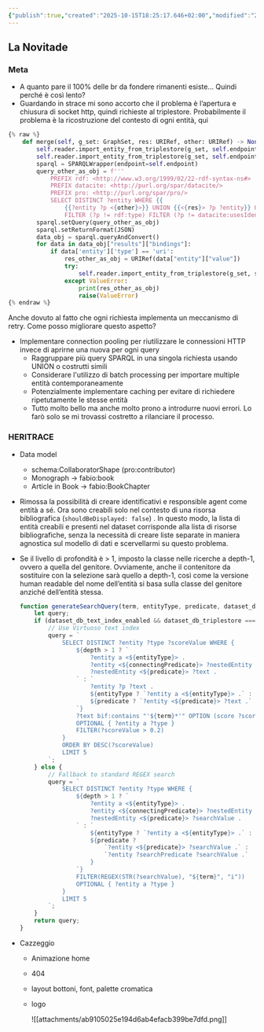 ```yaml
---
{"publish":true,"created":"2025-10-15T18:25:17.646+02:00","modified":"2024-11-11T12:00:00.000+01:00","cssclasses":""}
---
```



## La Novitade

### Meta

- A quanto pare il 100% delle br da fondere rimanenti esiste… Quindi perché è così lento?
- Guardando in strace mi sono accorto che il problema è l’apertura e chiusura di socket http, quindi richieste al triplestore. Probabilmente il problema è la ricostruzione del contesto di ogni entità, qui

```python
{% raw %}
    def merge(self, g_set: GraphSet, res: URIRef, other: URIRef) -> None:
        self.reader.import_entity_from_triplestore(g_set, self.endpoint, res, self.resp_agent, enable_validation=False)
        self.reader.import_entity_from_triplestore(g_set, self.endpoint, other, self.resp_agent, enable_validation=False)
        sparql = SPARQLWrapper(endpoint=self.endpoint)
        query_other_as_obj = f'''
            PREFIX rdf: <http://www.w3.org/1999/02/22-rdf-syntax-ns#>
            PREFIX datacite: <http://purl.org/spar/datacite/>
            PREFIX pro: <http://purl.org/spar/pro/>
            SELECT DISTINCT ?entity WHERE {{
                {{?entity ?p <{other}>}} UNION {{<{res}> ?p ?entity}} UNION {{<{other}> ?p ?entity}}
                FILTER (?p != rdf:type) FILTER (?p != datacite:usesIdentifierScheme) FILTER (?p != pro:withRole)}}'''
        sparql.setQuery(query_other_as_obj)
        sparql.setReturnFormat(JSON)
        data_obj = sparql.queryAndConvert()
        for data in data_obj["results"]["bindings"]:
            if data['entity']['type'] == 'uri':
                res_other_as_obj = URIRef(data["entity"]["value"])
                try:
                    self.reader.import_entity_from_triplestore(g_set, self.endpoint, res_other_as_obj, self.resp_agent, enable_validation=False)
                except ValueError:
                    print(res_other_as_obj)
                    raise(ValueError)
{% endraw %}
```
    
Anche dovuto al fatto che ogni richiesta implementa un meccanismo di retry. Come posso migliorare questo aspetto?
    
- Implementare connection pooling per riutilizzare le connessioni HTTP invece di aprirne una nuova per ogni query
    - Raggruppare più query SPARQL in una singola richiesta usando UNION o costrutti simili
    - Considerare l'utilizzo di batch processing per importare multiple entità contemporaneamente
    - Potenzialmente implementare caching per evitare di richiedere ripetutamente le stesse entità
    - Tutto molto bello ma anche molto prono a introdurre nuovi errori. Lo farò solo se mi trovassi costretto a rilanciare il processo.

### HERITRACE

- Data model
    - schema:CollaboratorShape (pro:contributor)
    - Monograph → fabio:book
    - Article in Book → fabio:BookChapter
- Rimossa la possibilità di creare identificativi e responsible agent come entità a sé. Ora sono creabili solo nel contesto di una risorsa bibliografica (`shouldBeDisplayed: false`) . In questo modo, la lista di entità creabili e presenti nel dataset corrisponde alla lista di risorse bibliografiche, senza la necessità di creare liste separate in maniera agnostica sul modello di dati e scervellarmi su questo problema.
- Se il livello di profondità è > 1, imposto la classe nelle ricerche a depth-1, ovvero a quella del genitore. Ovviamente, anche il contenitore da sostituire con la selezione sarà quello a depth-1, così come la versione human readable del nome dell’entità si basa sulla classe del genitore anziché dell’entità stessa.
    
    ```javascript
    function generateSearchQuery(term, entityType, predicate, dataset_db_triplestore, dataset_db_text_index_enabled, depth, connectingPredicate) {
        let query;
        if (dataset_db_text_index_enabled && dataset_db_triplestore === 'virtuoso') {
            // Use Virtuoso text index
            query = `
                SELECT DISTINCT ?entity ?type ?scoreValue WHERE {
                    ${depth > 1 ? `
                        ?entity a <${entityType}> .
                        ?entity <${connectingPredicate}> ?nestedEntity .
                        ?nestedEntity <${predicate}> ?text .
                    ` : `
                        ?entity ?p ?text .
                        ${entityType ? `?entity a <${entityType}> .` : ''}
                        ${predicate ? `?entity <${predicate}> ?text .` : ''}
                    `}
                    ?text bif:contains "'${term}*'" OPTION (score ?scoreValue) .
                    OPTIONAL { ?entity a ?type }
                    FILTER(?scoreValue > 0.2)
                }
                ORDER BY DESC(?scoreValue)
                LIMIT 5
            `;
        } else {
            // Fallback to standard REGEX search
            query = `
                SELECT DISTINCT ?entity ?type WHERE {
                    ${depth > 1 ? `
                        ?entity a <${entityType}> .
                        ?entity <${connectingPredicate}> ?nestedEntity .
                        ?nestedEntity <${predicate}> ?searchValue .
                    ` : `
                        ${entityType ? `?entity a <${entityType}> .` : ''}
                        ${predicate ? 
                            `?entity <${predicate}> ?searchValue .` :
                            `?entity ?searchPredicate ?searchValue .`
                        }
                    `}
                    FILTER(REGEX(STR(?searchValue), "${term}", "i"))
                    OPTIONAL { ?entity a ?type }
                } 
                LIMIT 5
            `;
        }
        return query;
    }
    
    ```
    
- Cazzeggio
    - Animazione home
    - 404
    - layout bottoni, font, palette cromatica
    - logo
        
        ![[attachments/ab9105025e194d6ab4efacb399be7dfd.png]]